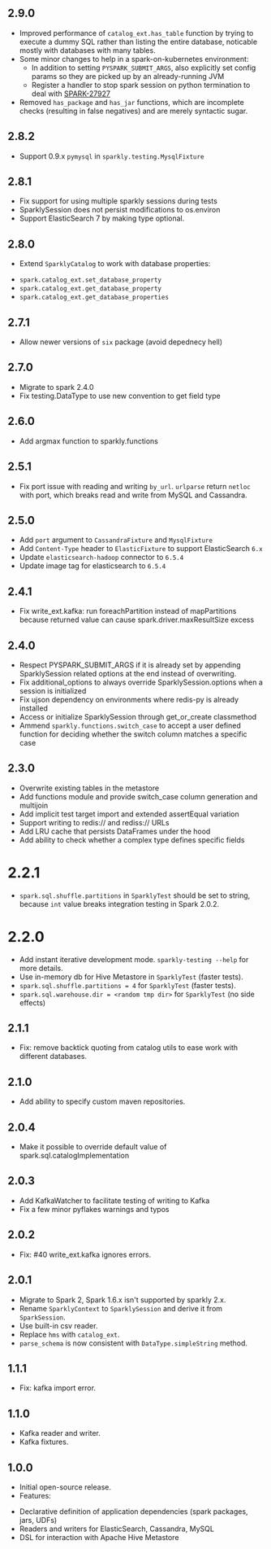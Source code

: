 ## 2.9.0
* Improved performance of `catalog_ext.has_table` function by trying to execute a dummy SQL rather than listing the entire database, noticable mostly with databases with many tables.
* Some minor changes to help in a spark-on-kubernetes environment:
    * In addition to setting `PYSPARK_SUBMIT_ARGS`, also explicitly set config params so they are picked up by an already-running JVM
    * Register a handler to stop spark session on python termination to deal with [SPARK-27927](https://issues.apache.org/jira/browse/SPARK-27927)
* Removed `has_package` and `has_jar` functions, which are incomplete checks (resulting in false negatives) and are merely syntactic sugar.

## 2.8.2
* Support 0.9.x `pymysql` in `sparkly.testing.MysqlFixture`

## 2.8.1
* Fix support for using multiple sparkly sessions during tests
* SparklySession does not persist modifications to os.environ
* Support ElasticSearch 7 by making type optional.

## 2.8.0
* Extend `SparklyCatalog` to work with database properties:
- `spark.catalog_ext.set_database_property`
- `spark.catalog_ext.get_database_property`
- `spark.catalog_ext.get_database_properties`

## 2.7.1
* Allow newer versions of `six` package (avoid depednecy hell)

## 2.7.0
* Migrate to spark 2.4.0
* Fix testing.DataType to use new convention to get field type

## 2.6.0
* Add argmax function to sparkly.functions

## 2.5.1
* Fix port issue with reading and writing `by_url`. `urlparse` return `netloc` with port, which breaks read and write from MySQL and Cassandra.

## 2.5.0
* Add `port` argument to `CassandraFixture` and `MysqlFixture`
* Add `Content-Type` header to `ElasticFixture` to support ElasticSearch `6.x`
* Update `elasticsearch-hadoop` connector to `6.5.4`
* Update image tag for elasticsearch to `6.5.4`

## 2.4.1
* Fix write_ext.kafka: run foreachPartition instead of mapPartitions because returned value can cause spark.driver.maxResultSize excess

## 2.4.0
* Respect PYSPARK_SUBMIT_ARGS if it is already set by appending SparklySession related options at the end instead of overwriting.
* Fix additional_options to always override SparklySession.options when a session is initialized
* Fix ujson dependency on environments where redis-py is already installed
* Access or initialize SparklySession through get_or_create classmethod
* Ammend `sparkly.functions.switch_case` to accept a user defined function for
  deciding whether the switch column matches a specific case

## 2.3.0
* Overwrite existing tables in the metastore
* Add functions module and provide switch_case column generation and multijoin
* Add implicit test target import and extended assertEqual variation
* Support writing to redis:// and rediss:// URLs
* Add LRU cache that persists DataFrames under the hood
* Add ability to check whether a complex type defines specific fields

# 2.2.1
* `spark.sql.shuffle.partitions` in `SparklyTest` should be set to string,
because `int` value breaks integration testing in Spark 2.0.2.

# 2.2.0
* Add instant iterative development mode. `sparkly-testing --help` for more details.
* Use in-memory db for Hive Metastore in `SparklyTest` (faster tests).
* `spark.sql.shuffle.partitions = 4` for `SparklyTest` (faster tests).
* `spark.sql.warehouse.dir = <random tmp dir>` for `SparklyTest` (no side effects)

## 2.1.1
* Fix: remove backtick quoting from catalog utils to ease work with different databases.

## 2.1.0
* Add ability to specify custom maven repositories.

## 2.0.4
* Make it possible to override default value of spark.sql.catalogImplementation

## 2.0.3
* Add KafkaWatcher to facilitate testing of writing to Kafka
* Fix a few minor pyflakes warnings and typos

## 2.0.2
* Fix: #40 write_ext.kafka ignores errors.

## 2.0.1
* Migrate to Spark 2, Spark 1.6.x isn't supported by sparkly 2.x.
* Rename `SparklyContext` to `SparklySession` and derive it from `SparkSession`.
* Use built-in csv reader.
* Replace `hms` with `catalog_ext`.
* `parse_schema` is now consistent with `DataType.simpleString` method.

## 1.1.1
* Fix: kafka import error.

## 1.1.0
* Kafka reader and writer.
* Kafka fixtures.

## 1.0.0
* Initial open-source release.
* Features:
 - Declarative definition of application dependencies (spark packages, jars, UDFs)
 - Readers and writers for ElasticSearch, Cassandra, MySQL
 - DSL for interaction with Apache Hive Metastore
